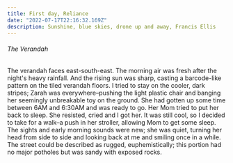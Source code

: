 ```yaml
---
title: First day, Reliance
date: "2022-07-17T22:16:32.169Z"
description: Sunshine, blue skies, drone up and away, Francis Ellis
---
```


###### The Verandah
The verandah faces east-south-east. The morning air was fresh after the night's heavy rainfall. And the rising sun was sharp, casting a barcode-like pattern on the tiled verandah floors. I tried to stay on the cooler, dark stripes; Zarah was everywhere–pushing the light plastic chair and banging her seemingly unbreakable toy on the ground. She had gotten up some time  between 6AM and 6:30AM and was ready to go. Her Mom tried to put her back to sleep. She resisted, cried and I got her. It was still cool, so I decided to take for a walk–a push in her stroller, allowing Mom to get some sleep. The sights and early morning sounds were new; she was quiet, turning her head from side to side and looking back at me and smiling once in a while. The street could be described as rugged, euphemistically; this portion had no major potholes but was sandy with exposed rocks. 